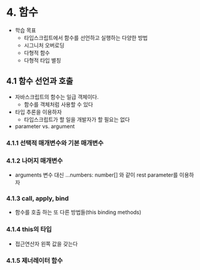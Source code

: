 # 4. 함수

- 학습 목표
  - 타입스크립트에서 함수를 선언하고 실행하는 다양한 방법
  - 시그니처 오버로딩
  - 다형적 함수
  - 다형적 타입 별칭

## 4.1 함수 선언과 호출

- 자바스크립트의 함수는 일급 객체이다.
  - 함수를 객체처럼 사용할 수 있다
- 타입 추론을 이용하자
  - 타입스크립트가 할 일을 개발자가 할 필요는 없다
- parameter vs. argument

### 4.1.1 선택적 매개변수와 기본 매개변수

### 4.1.2 나머지 매개변수

- arguments 변수 대신 ...numbers: number[] 와 같이 rest parameter를 이용하자

### 4.1.3 call, apply, bind

- 함수를 호출 하는 또 다른 방법들(this binding methods)

### 4.1.4 this의 타입

- 접근연산자 왼쪽 값을 갖는다

### 4.1.5 제너레이터 함수
